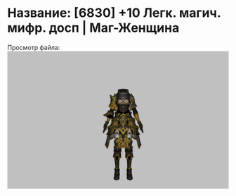 # Название: [6830] +10 Легк. магич. мифр. досп | Маг-Женщина

Просмотр файла:
![p050023.png](p050023.png)